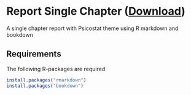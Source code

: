 # Report Single Chapter ([Download](https://downgit.github.io/#/home?url=https://github.com/psicostat/templates/tree/main/Report-single-chapter))

A single chapter report with Psicostat theme using R markdown and bookdown

## Requirements

The following R-packages are required

``` r
install.packages("rmarkdown")
install.packages("bookdown")
```
